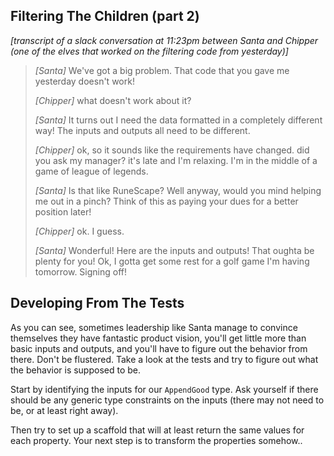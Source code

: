 ## Filtering The Children (part 2)

_\[transcript of a slack conversation at 11:23pm between Santa and Chipper (one of the elves that worked on the filtering code from yesterday)\]_

> _\[Santa\]_ We've got a big problem. That code that you gave me yesterday doesn't work!
>
> _\[Chipper\]_ what doesn't work about it?
>
> _\[Santa\]_ It turns out I need the data formatted in a completely different way! The inputs and outputs all need to be different.
>
> _\[Chipper\]_ ok, so it sounds like the requirements have changed. did you ask my manager? it's late and I'm relaxing. I'm in the middle of a game of league of legends.
>
> _\[Santa\]_ Is that like RuneScape? Well anyway, would you mind helping me out in a pinch? Think of this as paying your dues for a better position later!
>
> _\[Chipper\]_ ok. I guess.
>
> _\[Santa\]_ Wonderful! Here are the inputs and outputs! That oughta be plenty for you! Ok, I gotta get some rest for a golf game I'm having tomorrow. Signing off!

## Developing From The Tests

As you can see, sometimes leadership like Santa manage to convince themselves they have fantastic product vision, you'll get little more than basic inputs and outputs, and you'll have to figure out the behavior from there. Don't be flustered. Take a look at the tests and try to figure out what the behavior is supposed to be.

Start by identifying the inputs for our `AppendGood` type.  Ask yourself if there should be any generic type constraints on the inputs (there may not need to be, or at least right away).

Then try to set up a scaffold that will at least return the same values for each property. Your next step is to transform the properties somehow..